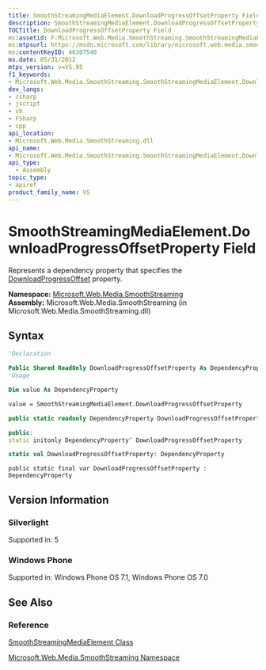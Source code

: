 ```yaml
---
title: SmoothStreamingMediaElement.DownloadProgressOffsetProperty Field (Microsoft.Web.Media.SmoothStreaming)
description: SmoothStreamingMediaElement.DownloadProgressOffsetProperty Field represents a dependency property that specifies the DownloadProgressOffset property.
TOCTitle: DownloadProgressOffsetProperty Field
ms:assetid: F:Microsoft.Web.Media.SmoothStreaming.SmoothStreamingMediaElement.DownloadProgressOffsetProperty
ms:mtpsurl: https://msdn.microsoft.com/library/microsoft.web.media.smoothstreaming.smoothstreamingmediaelement.downloadprogressoffsetproperty(v=VS.95)
ms:contentKeyID: 46307548
ms.date: 05/31/2012
mtps_version: v=VS.95
f1_keywords:
- Microsoft.Web.Media.SmoothStreaming.SmoothStreamingMediaElement.DownloadProgressOffsetProperty
dev_langs:
- csharp
- jscript
- vb
- FSharp
- cpp
api_location:
- Microsoft.Web.Media.SmoothStreaming.dll
api_name:
- Microsoft.Web.Media.SmoothStreaming.SmoothStreamingMediaElement.DownloadProgressOffsetProperty
api_type:
  - Assembly
topic_type:
- apiref
product_family_name: VS
---
```


# SmoothStreamingMediaElement.DownloadProgressOffsetProperty Field

Represents a dependency property that specifies the [DownloadProgressOffset](smoothstreamingmediaelement-downloadprogressoffset-property-microsoft-web-media-smoothstreaming_1.md) property.

**Namespace:**  [Microsoft.Web.Media.SmoothStreaming](microsoft-web-media-smoothstreaming-namespace_1.md)  
**Assembly:**  Microsoft.Web.Media.SmoothStreaming (in Microsoft.Web.Media.SmoothStreaming.dll)

## Syntax

```vb
'Declaration

Public Shared ReadOnly DownloadProgressOffsetProperty As DependencyProperty
'Usage

Dim value As DependencyProperty

value = SmoothStreamingMediaElement.DownloadProgressOffsetProperty
```

```csharp
public static readonly DependencyProperty DownloadProgressOffsetProperty
```

```cpp
public:
static initonly DependencyProperty^ DownloadProgressOffsetProperty
```

``` fsharp
static val DownloadProgressOffsetProperty: DependencyProperty
```

```jscript
public static final var DownloadProgressOffsetProperty : DependencyProperty
```

## Version Information

### Silverlight

Supported in: 5  

### Windows Phone

Supported in: Windows Phone OS 7.1, Windows Phone OS 7.0  

## See Also

### Reference

[SmoothStreamingMediaElement Class](smoothstreamingmediaelement-class-microsoft-web-media-smoothstreaming_1.md)

[Microsoft.Web.Media.SmoothStreaming Namespace](microsoft-web-media-smoothstreaming-namespace_1.md)

